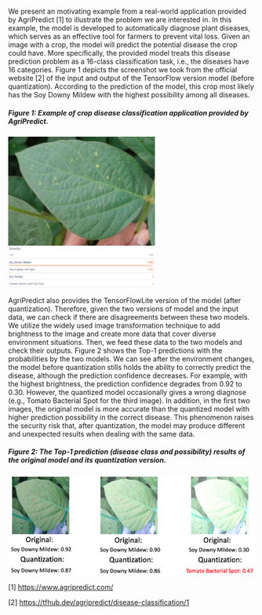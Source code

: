 We present an motivating example from a real-world application 
provided by AgriPredict [1] to illustrate the problem we are 
interested in. In this example, the model is developed to automatically diagnose 
plant diseases, which serves as an effective tool for farmers to prevent vital loss. 
Given an image with a crop, the model will predict the potential disease the crop could have.
More specifically, the provided model treats this disease prediction problem as a 
16-class classification task, i.e., the diseases have 16 categories. Figure 1 
depicts the screenshot we took from the official website [2] of the input and
output of the TensorFlow version model (before quantization). According to the prediction of the model,
this crop most likely has the Soy Downy Mildew with the highest possibility among all diseases.

##### Figure 1: Example of crop disease classification application provided by AgriPredict.

<img align="center" src="input.png" width="300"> <img align="center" src="results.png" width="300"> 

AgriPredict also provides the TensorFlowLite version of the model (after quantization). 
Therefore, given the two versions of model and the input data, we can check if there are 
disagreements between these two models. We utilize the widely used image transformation 
technique to add brightness to the image and 
create more data that cover diverse environment situations. Then, we feed these data to 
the two models and check their outputs. Figure 2 shows the 
Top-1 predictions with the probabilities by the two models. We can see after the environment
changes, the model before quantization stills holds the ability to correctly predict the disease, 
although the prediction confidence decreases. For example, with the highest brightness, 
the prediction confidence degrades from 0.92 to 0.30. However, the quantized model 
occasionally gives a wrong diagnose (e.g., Tomato Bacterial Spot for the third image). 
In addition, in the first two images, the original model is more accurate than the 
quantized model with higher prediction possibility in the correct disease. 
This phenomenon raises the security risk that, after quantization, 
the model may produce different and unexpected results when dealing with the same data.

##### Figure 2: The Top-1 prediction (disease class and possibility) results of the  original model and its quantization version.

<img align="center" src="moti.png" width="800"> 


[1] https://www.agripredict.com/

[2] https://tfhub.dev/agripredict/disease-classification/1
